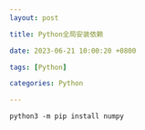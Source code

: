 ```yaml
---
layout: post

title: Python全局安装依赖

date: 2023-06-21 10:00:20 +0800

tags: [Python]

categories: Python

---
```


```shell
python3 -m pip install numpy
```

